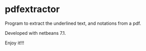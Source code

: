 pdfextractor
============

Program to extract the underlined text, and notations from a pdf.

Developed with netbeans 7.1.

Enjoy it!!!
